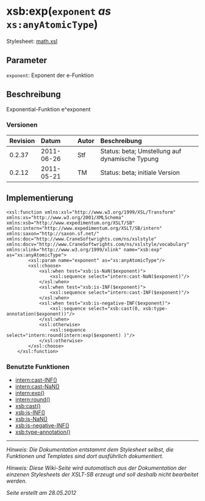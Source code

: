 # xsb:exp(`exponent` _as_ `xs:anyAtomicType`) #

Stylesheet: [math.xsl](http://code.google.com/p/xslt-sb/source/browse/trunk/xslt-sb/math.xsl)

## Parameter ##
`exponent`: Exponent der e-Funktion



## Beschreibung ##
Exponential-Funktion e^exponent

### Versionen ###
| Revision | Datum | Autor | Beschreibung |
|:---------|:------|:------|:-------------|
| 0.2.37 | 2011-06-26 | Stf |   Status: beta;   Umstellung auf dynamische Typung   |
| 0.2.12 | 2011-05-21 | TM |   Status: beta;   initiale Version   |


## Implementierung ##
```
<xsl:function xmlns:xsl="http://www.w3.org/1999/XSL/Transform" xmlns:xs="http://www.w3.org/2001/XMLSchema" xmlns:xsb="http://www.expedimentum.org/XSLT/SB" xmlns:intern="http://www.expedimentum.org/XSLT/SB/intern" xmlns:saxon="http://saxon.sf.net/" xmlns:doc="http://www.CraneSoftwrights.com/ns/xslstyle" xmlns:docv="http://www.CraneSoftwrights.com/ns/xslstyle/vocabulary" xmlns:xlink="http://www.w3.org/1999/xlink" name="xsb:exp" as="xs:anyAtomicType">
		<xsl:param name="exponent" as="xs:anyAtomicType"/>
		<xsl:choose>
			<xsl:when test="xsb:is-NaN($exponent)">
				<xsl:sequence select="intern:cast-NaN($exponent)"/>
			</xsl:when>
			<xsl:when test="xsb:is-INF($exponent)">
				<xsl:sequence select="intern:cast-INF($exponent)"/>
			</xsl:when>
			<xsl:when test="xsb:is-negative-INF($exponent)">
				<xsl:sequence select="xsb:cast(0, xsb:type-annotation($exponent))"/>
			</xsl:when>
			<xsl:otherwise>
				<xsl:sequence select="intern:round(intern:exp($exponent) )"/>
			</xsl:otherwise>
		</xsl:choose>
	</xsl:function>
```

### Benutzte Funktionen ###
  * [intern:cast-INF()](intern_cast_INF.md)
  * [intern:cast-NaN()](intern_cast_NaN.md)
  * [intern:exp()](intern_exp.md)
  * [intern:round()](intern_round.md)
  * [xsb:cast()](xsb_cast.md)
  * [xsb:is-INF()](xsb_is_INF.md)
  * [xsb:is-NaN()](xsb_is_NaN.md)
  * [xsb:is-negative-INF()](xsb_is_negative_INF.md)
  * [xsb:type-annotation()](xsb_type_annotation.md)


---


_Hinweis: Die Dokumentation entstammt dem Stylesheet selbst, die Funktionen und Templates sind dort ausführlich dokumentiert._

_Hinweis: Diese Wiki-Seite wird automatisch aus der Dokumentation der einzenen Stylesheets der XSLT-SB erzeugt und soll deshalb nicht bearbeitet werden._

_Seite erstellt am 28.05.2012_
